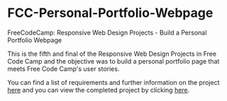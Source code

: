 # FCC-Personal-Portfolio-Webpage
FreeCodeCamp: Responsive Web Design Projects - Build a Personal Portfolio Webpage

This is the fifth and final of the Responsive Web Design Projects in Free Code Camp and the objective was to build a personal portfolio page that meets Free Code Camp's user stories.

You can find a list of requirements and further information on the project [here](https://learn.freecodecamp.org/responsive-web-design/responsive-web-design-projects/build-a-personal-portfolio-webpage) and you can view the completed project by clicking [here](http://htmlpreview.github.io/?https://github.com/thomasjbell7/FCC-Personal-Portfolio-Webpage/blob/master/index.html).